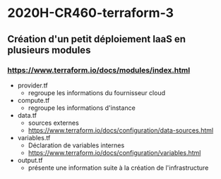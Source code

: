 # 2020H-CR460-terraform-3
## Création d'un petit déploiement IaaS en plusieurs modules

### https://www.terraform.io/docs/modules/index.html

* provider.tf
  * regroupe les informations du fournisseur cloud
* compute.tf
  * regroupe les informations d'instance
* data.tf
  * sources externes
  * https://www.terraform.io/docs/configuration/data-sources.html
* variables.tf
  * Déclaration de variables internes
  * https://www.terraform.io/docs/configuration/variables.html
* output.tf
  * présente une information suite à la création de l'infrastructure
